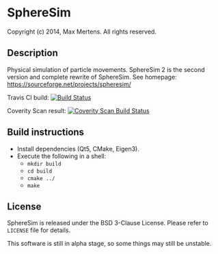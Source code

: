 
SphereSim
=========

Copyright (c) 2014, Max Mertens.
All rights reserved.

Description
-----------

Physical simulation of particle movements.
SphereSim 2 is the second version and complete rewrite of SphereSim.
See homepage: https://sourceforge.net/projects/spheresim/

Travis CI build:
[![Build Status](https://travis-ci.org/jellysheep/spheresim.svg?branch=master)](https://travis-ci.org/jellysheep/spheresim)

Coverity Scan result:
[![Coverity Scan Build Status](https://scan.coverity.com/projects/1560/badge.svg)](https://scan.coverity.com/projects/1560)

Build instructions
------------------

* Install dependencies (Qt5, CMake, Eigen3).
* Execute the following in a shell:
  - `mkdir build`
  - `cd build`
  - `cmake ../`
  - `make`

License
-------

SphereSim is released under the BSD 3-Clause License.
Please refer to `LICENSE` file for details.

This software is still in alpha stage, so some things may still be unstable.
